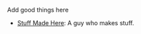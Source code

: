 Add good things here

* [Stuff Made Here](https://www.youtube.com/channel/UCj1VqrHhDte54oLgPG4xpuQ): A guy who makes stuff.

